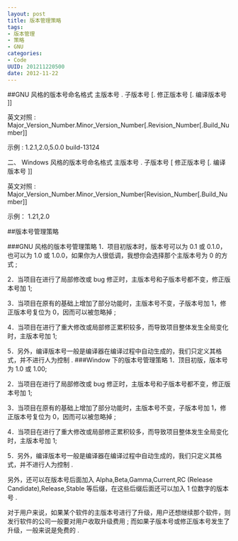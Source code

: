 ```yaml
---
layout: post
title: 版本管理策略
tags: 
- 版本管理
- 策略
- GNU
categories:
- Code
UUID: 201211220500
date: 2012-11-22
---
```


##GNU 风格的版本号命名格式
主版本号 . 子版本号 [. 修正版本号 [. 编译版本号 ]]

英文对照 : Major_Version_Number.Minor_Version_Number[.Revision_Number[.Build_Number]]

示例 : 1.2.1,2.0,5.0.0 build-13124

二、 Windows 风格的版本号命名格式
主版本号 . 子版本号 [ 修正版本号 [. 编译版本号 ]]

英文对照 : Major_Version_Number.Minor_Version_Number[Revision_Number[.Build_Number]]

示例： 1.21,2.0

##版本号管理策略

###GNU 风格的版本号管理策略
1．项目初版本时，版本号可以为 0.1 或 0.1.0，也可以为 1.0 或 1.0.0，如果你为人很低调，我想你会选择那个主版本号为 0 的方式 ;

2．当项目在进行了局部修改或 bug 修正时，主版本号和子版本号都不变，修正版本号加 1;

3．当项目在原有的基础上增加了部分功能时，主版本号不变，子版本号加 1，修正版本号复位为 0，因而可以被忽略掉 ;

4．当项目在进行了重大修改或局部修正累积较多，而导致项目整体发生全局变化时，主版本号加 1;

5．另外，编译版本号一般是编译器在编译过程中自动生成的，我们只定义其格式，并不进行人为控制 .
###Window 下的版本号管理策略
1．顶目初版，版本号为 1.0 或 1.00;

2．当项目在进行了局部修改或 bug 修正时，主版本号和子版本号都不变，修正版本号加 1;

3．当项目在原有的基础上增加了部分功能时，主版本号不变，子版本号加 1，修正版本号复位为 0，因而可以被忽略掉 ;

4．当项目在进行了重大修改或局部修正累积较多，而导致项目整体发生全局变化时，主版本号加 1;

5．另外，编译版本号一般是编译器在编译过程中自动生成的，我们只定义其格式，并不进行人为控制 .

另外，还可以在版本号后面加入 Alpha,Beta,Gamma,Current,RC (Release Candidate),Release,Stable 等后缀，在这些后缀后面还可以加入 1 位数字的版本号 .

对于用户来说，如果某个软件的主版本号进行了升级，用户还想继续那个软件，则发行软件的公司一般要对用户收取升级费用 ; 而如果子版本号或修正版本号发生了升级，一般来说是免费的 .

